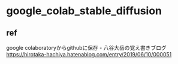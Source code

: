 # google_colab_stable_diffusion

## ref

google colaboratoryからgithubに保存 - 八谷大岳の覚え書きブログ https://hirotaka-hachiya.hatenablog.com/entry/2019/06/10/000051
